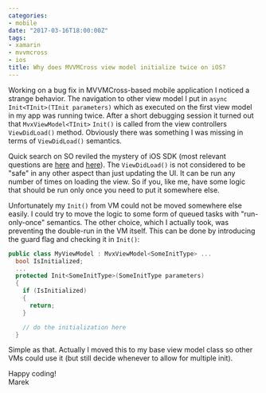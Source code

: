 ```yaml
---
categories:
- mobile
date: "2017-03-16T18:00:00Z"
tags:
- xamarin
- mvvmcross
- ios
title: Why does MVVMCross view model initialize twice on iOS?
---
```


Working on a bug fix in MVVMCross-based mobile application I noticed a strange behavior. The navigation to other view model I put in `async Init<TInit>(TInit parameters)` which as executed on the first view model in my app was running twice. After a short debugging session it turned out that `MvxViewModel<TInit>` `Init()` is called from the view controllers `ViewDidLoad()` method. Obviously there was something I was missing in terms of `ViewDidLoad()` semantics.

Quick search on SO reviled the mystery of iOS SDK (most relevant questions are [here](http://stackoverflow.com/questions/26875936/why-is-viewdidload-being-called-twice) and [here](http://stackoverflow.com/questions/7079602/viewdidload-is-called-twice)). The `ViewDidLoad()` is not considered to be "safe" in any other aspect than just updating the UI. It can be run any number of times on loading the view. So if you, like me, have some logic that should be run only once you need to put it somewhere else.

Unfortunately my `Init()` from VM could not be moved somewhere else easily. I could try to move the logic to some form of queued tasks with "run-only-once" semantics. The other choice, which I actually took, was preventing the double-run in the VM itself. This can be done by introducing the guard flag and checking it in `Init()`:

```csharp
public class MyViewModel : MvxViewModel<SomeInitType> ...
  bool IsInitialized;
  ...
  protected Init<SomeInitType>(SomeInitType parameters)
  {
    if (IsInitialized)
    {
      return;
    }

    // do the initialization here
  }
```

Simple as that. Actually I moved this to my base view model class so other VMs could use it (but still decide whenever to allow for multiple init).

Happy coding!  
Marek
